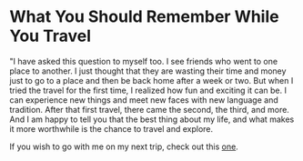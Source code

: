 # What You Should Remember While You Travel 

"I have asked this question to myself too. I see friends who went to one place to another. I just thought that they are wasting their time and money just to go to a place and then be back home after a week or two. But when I tried the travel for the first time, I realized how fun and exciting it can be. I can experience new things and meet new faces with new language and tradition. After that first travel, there came the second, the third, and more. And I am happy to tell you that the best thing about my life, and what makes it more worthwhile is the chance to travel and explore.

If you wish to go with me on my next trip, check out this [one](http://www.nottinghamescorts.org).
